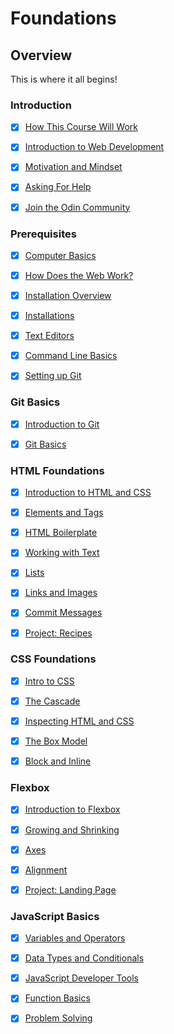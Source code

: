 # **Foundations**

## **Overview**

This is where it all begins!

### **Introduction**

- [x] [How This Course Will Work](https://www.theodinproject.com/lessons/foundations-how-this-course-will-work)

- [x] [Introduction to Web Development](https://www.theodinproject.com/lessons/foundations-introduction-to-web-development)

- [x] [Motivation and Mindset](https://www.theodinproject.com/lessons/foundations-motivation-and-mindset)

- [x] [Asking For Help](https://www.theodinproject.com/lessons/foundations-asking-for-help)

- [x] [Join the Odin Community](https://theodinproject.com/lessons/foundations-join-the-odin-community)

### **Prerequisites**

- [x] [Computer Basics](https://www.theodinproject.com/lessons/foundations-computer-basics)

- [x] [How Does the Web Work?](https://www.theodinproject.com/lessons/foundations-how-does-the-web-work)

- [x] [Installation Overview](https://theodinproject.com/lessons/foundations-installation-overview)

- [x] [Installations](https://www.theodinproject.com/lessons/foundations-installations)

- [x] [Text Editors](https://www.theodinproject.com/lessons/foundations-text-editors)

- [x] [Command Line Basics](https://www.theodinproject.com/lessons/foundations-command-line-basics)

- [x] [Setting up Git](https://www.theodinproject.com/lessons/foundations-setting-up-git)

### Git Basics

- [x] [Introduction to Git](https://www.theodinproject.com/lessons/foundations-introduction-to-git)

- [x] [Git Basics](https://www.theodinproject.com/lessons/foundations-git-basics)

### HTML Foundations

- [x] [Introduction to HTML and CSS](https://www.theodinproject.com/lessons/foundations-introduction-to-html-and-css)

- [x] [Elements and Tags](https://www.theodinproject.com/lessons/foundations-elements-and-tags)

- [x] [HTML Boilerplate](https://www.theodinproject.com/lessons/foundations-html-boilerplate)

- [x] [Working with Text](https://www.theodinproject.com/lessons/foundations-working-with-text)

- [x] [Lists](https://www.theodinproject.com/lessons/foundations-lists)

- [x] [Links and Images](https://www.theodinproject.com/lessons/foundations-links-and-images)

- [x] [Commit Messages](https://www.theodinproject.com/lessons/foundations-commit-messages)

- [x] [Project: Recipes](https://www.theodinproject.com/lessons/foundations-recipes)

### CSS Foundations

- [x] [Intro to CSS](https://www.theodinproject.com/lessons/foundations-intro-to-css)

- [x] [The Cascade](https://www.theodinproject.com/lessons/foundations-the-cascade)

- [x] [Inspecting HTML and CSS](https://theodinproject.com/lessons/foundations-inspecting-html-and-css)

- [x] [The Box Model](https://www.theodinproject.com/lessons/foundations-the-box-model)

- [x] [Block and Inline](https://www.theodinproject.com/lessons/foundations-block-and-inline)

### Flexbox

- [x] [Introduction to Flexbox](https://www.theodinproject.com/lessons/foundations-introduction-to-flexbox)

- [x] [Growing and Shrinking](https://www.theodinproject.com/lessons/foundations-growing-and-shrinking)

- [x] [Axes](https://theodinproject.com/lessons/foundations-axes)

- [x] [Alignment](https://www.theodinproject.com/lessons/foundations-alignment)

- [x] [Project: Landing Page](https://www.theodinproject.com/lessons/foundations-landing-page)

### JavaScript Basics

- [x] [Variables and Operators](https://www.theodinproject.com/lessons/foundations-variables-and-operators)

- [x] [Data Types and Conditionals](https://www.theodinproject.com/lessons/foundations-data-types-and-conditionals)

- [x] [JavaScript Developer Tools](https://www.theodinproject.com/lessons/foundations-javascript-developer-tools)

- [x] [Function Basics](https://www.theodinproject.com/lessons/foundations-function-basics)

- [x] [Problem Solving](https://www.theodinproject.com/lessons/foundations-problem-solving)
